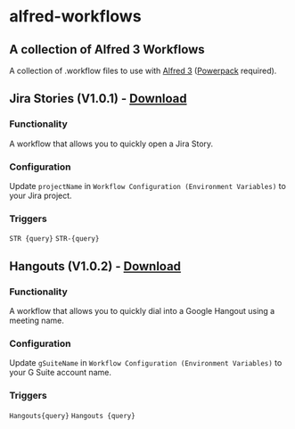 # alfred-workflows
## A collection of Alfred 3 Workflows

A collection of .workflow files to use with [Alfred 3](https://www.alfredapp.com/) ([Powerpack](https://www.alfredapp.com/powerpack/) required).

## Jira Stories (V1.0.1) - [Download](https://github.com/demgerolemou/alfred-workflows/blob/master/jira-stories/jira-stories.alfredworkflow)
### Functionality
A workflow that allows you to quickly open a Jira Story.

### Configuration
Update `projectName` in `Workflow Configuration (Environment Variables)` to your Jira project.

### Triggers
`STR {query}`
`STR-{query}`


## Hangouts (V1.0.2) - [Download](https://github.com/demgerolemou/alfred-workflows/blob/master/hangouts/hangouts.alfredworkflow)
### Functionality
A workflow that allows you to quickly dial into a Google Hangout using a meeting name.

### Configuration
Update `gSuiteName` in `Workflow Configuration (Environment Variables)` to your G Suite account name.

### Triggers
`Hangouts{query}`
`Hangouts {query}`
